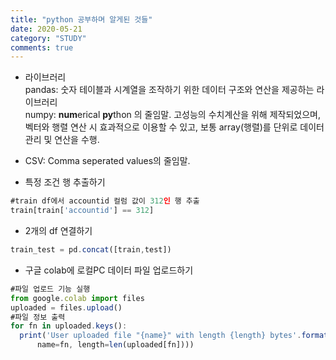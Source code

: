```yaml
---
title: "python 공부하며 알게된 것들"
date: 2020-05-21
category: "STUDY"
comments: true
---
```


* 라이브러리  
pandas: 숫자 테이블과 시계열을 조작하기 위한 데이터 구조와 연산을 제공하는 라이브러리  
numpy: **num**erical **py**thon 의 줄임말. 고성능의 수치계산을 위해 제작되었으며, 벡터와 행렬 연산 시 효과적으로 이용할 수 있고, 보통 array(행렬)를 단위로 데이터 관리 및 연산을 수행.  


* CSV: Comma seperated values의 줄임말.  


* 특정 조건 행 추출하기 
```javascript
#train df에서 accountid 컬럼 값이 312인 행 추출  
train[train['accountid'] == 312]  
```

* 2개의 df 연결하기
```javascript
train_test = pd.concat([train,test])
```

* 구글 colab에 로컬PC 데이터 파일 업로드하기   
```javascript
#파일 업로드 기능 실행
from google.colab import files
uploaded = files.upload()
#파일 정보 출력
for fn in uploaded.keys():
  print('User uploaded file "{name}" with length {length} bytes'.format(
      name=fn, length=len(uploaded[fn])))
```
